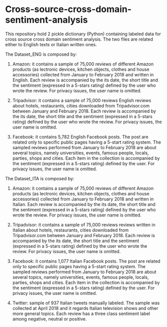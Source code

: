 # Cross-source-cross-domain-sentiment-analysis

This repository hold 2 pickle dictionary (Python) containing labeled data for cross source cross domain sentiment analysis. The two files are related either to English texts or Italian written ones. 

The Dataset_ENG is composed by:
1) Amazon: it contains a sample of 75,000 reviews of different Amazon products (as lectronic devices, kitchen objects, clothes and house accessories) collected from January to February 2018 and written in English. Each review is accompanied by the its date, the short title and the sentiment (expressed in a 5-stars rating) defined by the user who wrote the review. For privacy issues, the user name is omitted. 

2) Tripadvisor: it contains a sample of 75,000 reviews English reviews about hotels, restaurants, cities downloaded from Tripadvisor.com between January and February 2018. Each review is accompanied by the its date, the short title and the sentiment (expressed in a 5-stars rating) defined by the user who wrote the review. For privacy issues, the user name is omitted. 

3) Facebook: it contains 5,782 English Facebook posts. The post are related only to specific public pages having a 5-start rating system. The sampled reviews performed from January to February 2018 are about several topics, namely universities, events, famous people, locals, parties, shops and cities.  Each item in the collection is accompanied by the sentiment (expressed in a 5-stars rating) defined by the user. For privacy issues, the user name is omitted. 


The Dataset_ITA is composed by:

1) Amazon: it contains a sample of 75,000 reviews of different Amazon products (as lectronic devices, kitchen objects, clothes and house accessories) collected from January to February 2018 and written in Italian. Each review is accompanied by the its date, the short title and the sentiment (expressed in a 5-stars rating) defined by the user who wrote the review. For privacy issues, the user name is omitted. 

2) Tripadvisor: it contains a sample of 75,000 reviews reviews written in Italian about hotels, restaurants, cities downloaded from Tripadvisor.com between January and February 2018. Each review is accompanied by the its date, the short title and the sentiment (expressed in a 5-stars rating) defined by the user who wrote the review. For privacy issues, the user name is omitted. 

3) Facebook: it contains 1,077 Italian Facebook posts. The post are related only to specific public pages having a 5-start rating system. The sampled reviews performed from January to February 2018 are about several topics, namely universities, events, famous people, locals, parties, shops and cities.  Each item in the collection is accompanied by the sentiment (expressed in a 5-stars rating) defined by the user. For privacy issues, the user name is omitted. 

4) Twitter: sample of 937 Italian tweets manually labeled. The sample was collected at April 2018 and it regards Italian television shows and other more general topics. Each review has a three class sentiment label among negative, neutral or positive. 
